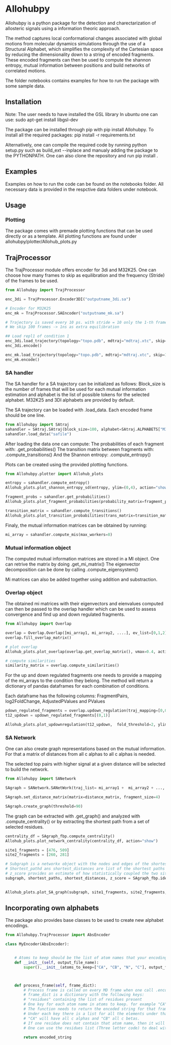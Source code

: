 # Allohubpy
Allohubpy is a python package for the detection and charectarization of allosteric signals using a information theoric approach. 

The method captures local conformational changes associated with global motions from molecular dynamics simulations through the use of a Structural Alphabet, which simplifies the complexity of the Cartesian space by reducing the dimensionality down to a string of encoded fragments. These encoded fragments can then be used to compute the shannon entropy, mutual information between positions and build networks of correlated motions.

The folder notebooks contains examples for how to run the package with some sample data.

## Installation

Note: The user needs to have installed the GSL library
In ubuntu one can use: sudo apt-get install libgsl-dev


The package can be installed through pip with pip install Allohubpy.
To install all the required packages: pip install -r requirements.txt

Alternatively, one can compile the required code by running python setup.py such as build_ext --inplace and manualy adding the package to the PYTHONPATH.
One can also clone the repository and run pip install .

## Examples

Examples on how to run the code can be found on the notebooks folder.
All necessary data is provided in the respctive data folders under notebook.

## Usage

### Plotting

The package comes with premade plotting functions that can be used directly or as a template.
All plotting functions are found under allohubpy/plotter/Allohub_plots.py

## TrajProcessor

The TrajProcessor module offers encoder for 3di and M32K25. 
One can choose how many frames to skip as equilibration and the frequency (Stride) of the frames to be used.



```python
from Allohubpy import TrajProcessor

enc_3di = TrajProcessor.Encoder3DI("outputname_3di.sa")

# Encoder for M32K25
enc_mk = TrajProcessor.SAEncoder("outputname_mk.sa")

# Trajectory is saved every 10 ps. with stride = 10 only the 1-th frames will be processed producing an spacing of 100 ps between frames
# We skip 100 frames -> 1ns as extra equilibration

## Load repl1 of condition 1
enc_3di.load_trajectory(topology="topo.pdb", mdtraj="mdtraj.xtc", skip=100, stride=10)
enc_3di.encode()

enc_mk.load_trajectory(topology="topo.pdb", mdtraj="mdtraj.xtc", skip=100, stride=10)
enc_mk.encode()
```


### SA handler

The SA handler for a SA trajectory can be initialized as follows:
Block_size is the number of frames that will be used for each mutual information estimation and alphabet is the list of possible tokens for the selected alphabet. M32K25 and 3DI alphabets are provided by default.

The SA trajectory can be loaded with .load_data. Each encoded frame should be one line.

```python
from Allohubpy import SAtraj
sahandler = SAtraj.SAtraj(block_size=100, alphabet=SAtraj.ALPHABETS["M32K25"])
sahandler.load_data("safile")
```

After loading the data one can compute:
The probabilities of each fragment with: .get_probabilities()
The transition matrix between fragments with: .compute_transitions()
And the Shannon entropy: .compute_entropy()

Plots can be created using the provided plotting functions.

```python
from Allohubpy.plotter import Allohub_plots

entropy = sahandler.compute_entropy()
Allohub_plots.plot_shannon_entropy_sd(entropy, ylim=(0,4), action="show")

fragment_probs = sahandler.get_probabilities()
Allohub_plots.plot_fragment_probabilities(probability_matrix=fragment_probs, vocabulary=SAtraj.ALPHABETS["M32K25"], action="show")

transition_matrix = sahandler.compute_transitions()
Allohub_plots.plot_transition_probabilities(trans_matrix=transition_matrix, vocabulary=SAtraj.ALPHABETS["M32K25"], action="show")
```

Finaly, the mutual information matrices can be obtained by running:

```python
mi_array = sahandler.compute_mis(max_workers=8)
```

### Mutual information object

The computed mutual information matrices are stored in a MI object. One can retrive the matrix by doing .get_mi_matrix()
The eigenvector decomposition can be done by calling .compute_eigensystem()

Mi matrices can also be added together using addition and substraction.

### Overlap object

The obtained mi matrices with their eigenvectors and eienvalues computed can then be passed to the overlap handler which can be used to assess convergence and find up and down regulated fragments.

```python
from Allohubpy import Overlap

overlap = Overlap.Overlap([mi_array1, mi_array2, ....], ev_list=[0,1,2])
overlap.fill_overlap_matrix()

# plot overlap
Allohub_plots.plot_overlap(overlap.get_overlap_matrix(), vmax=0.4, action="show")

# compute similarities
similarity_matrix = overlap.compute_similarities()
```

For the up and down regulated fragments one needs to provide a mapping of the mi_arrays to the condition they belong.
The method will return a dictionary of pandas dataframes for each combination of conditions.

Each dataframe has the following columns:
FragmentPairs, log2FoldChange, AdjustedPValues and PValues

```python
pdown_regulated_fragments = overlap.updown_regulation(traj_mapping=[0,0,0,1,1,1],splitting=True)
t12_updown = updown_regulated_fragments[(0,1)]

Allohub_plots.plot_updownregulation(t12_updown,  fold_threshold=2, ylim=10, pvalue_threshold=0.01, action="show")
```

### SA Network

One can also create graph representations based on the mutual information.
For that a matrix of distances from all c alphas to all c alphas is needed.

The selected top pairs with higher signal at a given distance will be selected to build the network.

```python
from Allohubpy import SANetwork

SAgraph = SANetwork.SANetWork(traj_list= mi_array1 +  mi_array2 + ..., distance_limit=7)

SAgraph.set_distance_matrix(matrix=distance_matrix, fragment_size=4)

SAgraph.create_graph(threshold=90)
```

The graph can be extracted with .get_graph() and analyzed with .compute_centrality() or by extracting the shortest path from a set of selected residues.

```python
centrality_df = SAgraph_fbp.compute_centrality()
Allohub_plots.plot_network_centrality(centrality_df, action="show")

site1_fragments = [476, 509] 
site2_fragments = [260, 281]

# Subgraph is a networkx object with the nodes and edges of the shortest paths connecting those residues
# Shortest_pathd ans shortest_distances are list of the shortest paths and their distances respectively.
# z_score provides an estimate of how statistically coupled the two sites are
subgraph, shortest_paths, shortest_distances, z_score = SAgraph_fbp.identify_preferential_connections(start_fragments=site1_fragments,
                                                                                                       end_fragments=site2_fragments)

Allohub_plots.plot_SA_graph(subgraph, site1_fragments, site2_fragments, action="show")

```

## Incorporating own alphabets

The package also provides base classes to be used to create new alphabet encodings.

```python
from Allohubpy.TrajProcessor import AbsEncoder

class MyEncoder(AbsEncoder):


    # Atoms to keep should be the list of atom names that your encoding needs from the md trajectory
    def __init__(self, output_file_name):
        super().__init__(atoms_to_keep=["CA", "CB", "N", "C"], output_file_name=output_file_name)



    def process_frame(self, frame_dict):
        # Process frame is called on every MD frame when one call .encode()
        # frame_dict is a dictionary with the following keys:
        # "residues" containing the list of residues present
        # One key for each atom name in atoms to keep. for example "CA", "CB", etc.
        # The function needs to return the encoded string for that frame.
        # Under each key there is a list for all the elements under that group,f or example:
        # "CA" will have all c alphas and "CB" all c betas. 
        # If one residue does not contain that atom name, then it will not be present in the array, so len(CA) != len(CB)
        # One can use the residues list (Three letter code) to deal with it.
        
        return encoded_string

```
